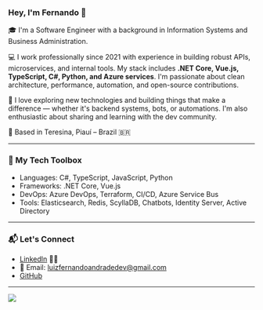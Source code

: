 ### Hey, I'm Fernando 👋  

🎓 I'm a Software Engineer with a background in Information Systems and Business Administration.

💻 I work professionally since 2021 with experience in building robust APIs, microservices, and internal tools. My stack includes **.NET Core, Vue.js, TypeScript, C#, Python, and Azure services**. I'm passionate about clean architecture, performance, automation, and open-source contributions.

🚀 I love exploring new technologies and building things that make a difference — whether it's backend systems, bots, or automations. I'm also enthusiastic about sharing and learning with the dev community.

📍 Based in Teresina, Piauí – Brazil 🇧🇷

---

### 🔧 My Tech Toolbox  
- Languages: C#, TypeScript, JavaScript, Python  
- Frameworks: .NET Core, Vue.js  
- DevOps: Azure DevOps, Terraform, CI/CD, Azure Service Bus  
- Tools: Elasticsearch, Redis, ScyllaDB, Chatbots, Identity Server, Active Directory  

---

### 📬 Let's Connect  

- [LinkedIn](https://www.linkedin.com/in/fernanduandrade) 👨‍💼  
- 📧 Email: luizfernandoandradedev@gmail.com  
- [GitHub](https://github.com/fernanduandrade)

---

![](https://komarev.com/ghpvc/?username=fernanduandrade)
